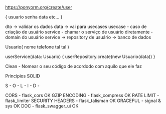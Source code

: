 https://ponyorm.org/create/user 

{
    usuario 
    senha 
    data
    etc...
}


dto -> validar os dados
data -> vai para usecases 
usecase - caso de criação de usuário
service - chamar o serviço de usuário diretamente - domain do usuário 
service -> repository de usuário -> banco de dados 


Usuario(
    nome
    telefone
    tal tal
)

userService(data: Usuario) {
    userRepository.create(new Usuario(data))
}

Clean - Nomear o seu código de acordodo com aquilo que ele faz

Principios SOLID 

S - 
O -
L -
I -
D -

CORS - flask_cors OK
GZIP ENCODING - flask_compress OK
RATE LIMIT - flask_limiter 
SECURITY HEADERS - flask_talisman OK
GRACEFUL - signal & sys OK
DOC - flask_swagger_ui OK
